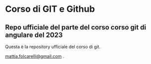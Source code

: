 # Corso di GIT e Github
## Repo ufficiale del parte del corso corso git di angulare del 2023

Questa è la repository ufficiale del corso di git.

mattia.folcarelli@gmail.com .
